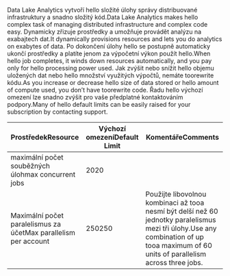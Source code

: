 <span data-ttu-id="b658d-101">Data Lake Analytics vytvoří hello složité úlohy správy distribuované infrastruktury a snadno složitý kód.</span><span class="sxs-lookup"><span data-stu-id="b658d-101">Data Lake Analytics makes hello complex task of managing distributed infrastructure and complex code easy.</span></span> <span data-ttu-id="b658d-102">Dynamicky zřizuje prostředky a umožňuje provádět analýzu na exabajtech dat.</span><span class="sxs-lookup"><span data-stu-id="b658d-102">It dynamically provisions resources and lets you do analytics on exabytes of data.</span></span> <span data-ttu-id="b658d-103">Po dokončení úlohy hello se postupně automaticky ukončí prostředky a platíte jenom za výpočetní výkon použít hello.</span><span class="sxs-lookup"><span data-stu-id="b658d-103">When hello job completes, it winds down resources automatically, and you pay only for hello processing power used.</span></span> <span data-ttu-id="b658d-104">Jak zvýšit nebo snížit hello objemu uložených dat nebo hello množství využitých výpočtů, nemáte toorewrite kódu.</span><span class="sxs-lookup"><span data-stu-id="b658d-104">As you increase or decrease hello size of data stored or hello amount of compute used, you don’t have toorewrite code.</span></span> <span data-ttu-id="b658d-105">Řadu hello výchozí omezení lze snadno zvýšit pro vaše předplatné kontaktováním podpory.</span><span class="sxs-lookup"><span data-stu-id="b658d-105">Many of hello default limits can be easily raised for your subscription by contacting support.</span></span> 

| <span data-ttu-id="b658d-106">**Prostředek**</span><span class="sxs-lookup"><span data-stu-id="b658d-106">**Resource**</span></span> | <span data-ttu-id="b658d-107">**Výchozí omezení**</span><span class="sxs-lookup"><span data-stu-id="b658d-107">**Default Limit**</span></span> | <span data-ttu-id="b658d-108">**Komentáře**</span><span class="sxs-lookup"><span data-stu-id="b658d-108">**Comments**</span></span> |
| --- | --- | --- |
| <span data-ttu-id="b658d-109">maximální počet souběžných úloh</span><span class="sxs-lookup"><span data-stu-id="b658d-109">max concurrent jobs</span></span> |<span data-ttu-id="b658d-110">20</span><span class="sxs-lookup"><span data-stu-id="b658d-110">20</span></span> | |
| <span data-ttu-id="b658d-111">Maximální počet paralelismus za účet</span><span class="sxs-lookup"><span data-stu-id="b658d-111">Max parallelism per account</span></span> |<span data-ttu-id="b658d-112">250</span><span class="sxs-lookup"><span data-stu-id="b658d-112">250</span></span> |<span data-ttu-id="b658d-113">Použijte libovolnou kombinaci až tooa nesmí být delší než 60 jednotky paralelismus mezi tři úlohy.</span><span class="sxs-lookup"><span data-stu-id="b658d-113">Use any combination of up tooa maximum of 60 units of parallelism across three jobs.</span></span> |

